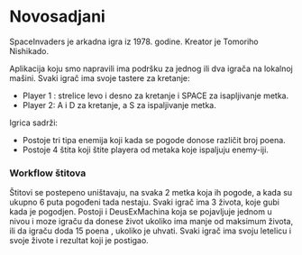 # Novosadjani

SpaceInvaders je arkadna igra iz 1978. godine. Kreator je Tomoriho Nishikado.

Aplikacija koju smo napravili ima podršku za jednog ili dva igrača na lokalnoj mašini. Svaki igrač ima svoje tastere za kretanje:
  * Player 1 : strelice levo i desno za kretanje i SPACE za isapljivanje metka. 
  *	Player 2: A i D za kretanje, a S za ispaljivanje metka. 

Igrica sadrži:
  * Postoje tri tipa enemija koji kada se pogode donose različit broj poena. 
  * Postoje 4 štita koji štite playera od metaka koje ispaljuju enemy-iji.

### Workflow štitova

Štitovi se postepeno uništavaju, na svaka 2 metka koja ih pogode, a kada su ukupno 6 puta pogođeni tada nestaju. Svaki igrač ima 3 života, koje gubi kada je pogodjen. Postoji i DeusExMachina koja se pojavljuje jednom u nivou i moze igraču da donese život ukoliko ima manje od maksimum života, ili da igraču doda 15 poena , ukoliko je uhvati. Svaki igrač ima svoju letelicu i svoje živote i rezultat koji je postigao.
